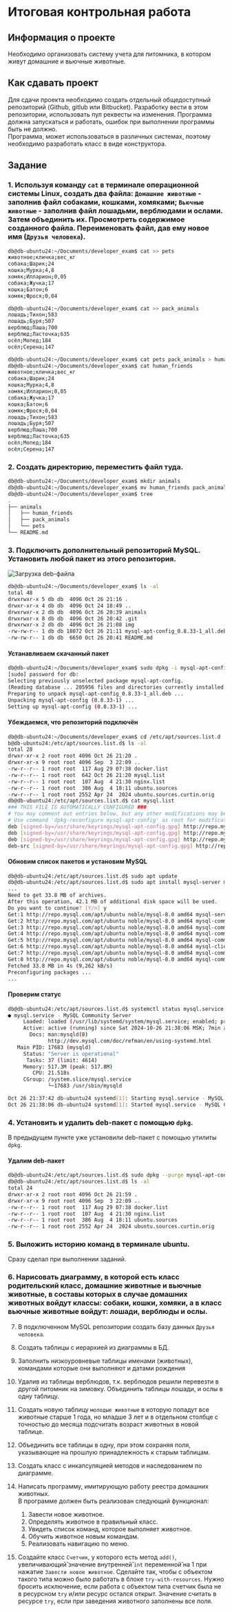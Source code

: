 # Итоговая контрольная работа

## Информация о проекте

Необходимо организовать систему учета для питомника, в котором живут домашние и 
вьючные животные.

## Как сдавать проект

Для сдачи проекта необходимо создать отдельный общедоступный репозиторий (Github, 
gitlub или Bitbucket). Разработку вести в этом репозитории, использовать пул 
реквесты на изменения. Программа должна запускаться и работать, ошибок при 
выполнении программы быть не должно.\
Программа, может использоваться в различных системах, поэтому необходимо 
разработать класс в виде конструктора.

## Задание

### 1. Используя команду `cat` в терминале операционной системы Linux, создать два файла: `Домашние животные` - заполнив файл собаками, кошками, хомяками; `Вьючные животные` - заполнив файл лошадьми, верблюдами и ослами. Затем объединить их. Просмотреть содержимое созданного файла. Переименовать файл, дав ему новое имя (`Друзья человека`).

```sh
db@db-ubuntu24:~/Documents/developer_exam$ cat >> pets
животное;кличка;вес_кг           
собака;Шарик;24
кошка;Мурка;4,8    
хомяк;Илларион;0,05
собака;Жучка;17
кошка;Батон;6
хомяк;Фрося;0,04
```

```sh
db@db-ubuntu24:~/Documents/developer_exam$ cat >> pack_animals
лошадь;Тихон;583
лошадь;Буря;507
верблюд;Паша;700
верблюд;Ласточка;635
осёл;Мопед;184
осёл;Серена;147
```

```sh
db@db-ubuntu24:~/Documents/developer_exam$ cat pets pack_animals > human_friends
db@db-ubuntu24:~/Documents/developer_exam$ cat human_friends 
животное;кличка;вес_кг
собака;Шарик;24
кошка;Мурка;4,8
хомяк;Илларион;0,05
собака;Жучка;17
кошка;Батон;6
хомяк;Фрося;0,04
лошадь;Тихон;583
лошадь;Буря;507
верблюд;Паша;700
верблюд;Ласточка;635
осёл;Мопед;184
осёл;Серена;147
```

### 2. Создать директорию, переместить файл туда.

```sh
db@db-ubuntu24:~/Documents/developer_exam$ mkdir animals
db@db-ubuntu24:~/Documents/developer_exam$ mv human_friends pack_animals pets animals/
db@db-ubuntu24:~/Documents/developer_exam$ tree
.
├── animals
│   ├── human_friends
│   ├── pack_animals
│   └── pets
└── README.md
```

### 3. Подключить дополнительный репозиторий MySQL. Установить любой пакет из этого репозитория.

![Загрузка deb-файла](img/mysql_1.png)

```sh
db@db-ubuntu24:~/Documents/developer_exam$ ls -al
total 48
drwxrwxr-x 5 db db  4096 Oct 26 21:16 .
drwxr-xr-x 4 db db  4096 Oct 24 18:49 ..
drwxrwxr-x 2 db db  4096 Oct 26 20:39 animals
drwxrwxr-x 8 db db  4096 Oct 26 20:42 .git
drwxrwxr-x 2 db db  4096 Oct 26 21:08 img
-rw-rw-r-- 1 db db 18072 Oct 26 21:11 mysql-apt-config_0.8.33-1_all.deb
-rw-rw-r-- 1 db db  6650 Oct 26 20:41 README.md
```

#### Устанавливаем скачанный пакет
```sh
db@db-ubuntu24:~/Documents/developer_exam$ sudo dpkg -i mysql-apt-config_0.8.33-1_all.deb
[sudo] password for db: 
Selecting previously unselected package mysql-apt-config.
(Reading database ... 205956 files and directories currently installed.)
Preparing to unpack mysql-apt-config_0.8.33-1_all.deb ...
Unpacking mysql-apt-config (0.8.33-1) ...
Setting up mysql-apt-config (0.8.33-1) ...
```

#### Убеждаемся, что репозиторий подключён
```sh
db@db-ubuntu24:~/Documents/developer_exam$ cd /etc/apt/sources.list.d
b@db-ubuntu24:/etc/apt/sources.list.d$ ls -al
total 28
drwxr-xr-x 2 root root 4096 Oct 26 21:20 .
drwxr-xr-x 9 root root 4096 Sep  3 22:09 ..
-rw-r--r-- 1 root root  117 Aug 29 07:38 docker.list
-rw-r--r-- 1 root root  642 Oct 26 21:20 mysql.list
-rw-r--r-- 1 root root  107 Aug  4 21:30 nginx.list
-rw-r--r-- 1 root root  386 Aug  4 18:11 ubuntu.sources
-rw-r--r-- 1 root root 2552 Apr 24  2024 ubuntu.sources.curtin.orig
db@db-ubuntu24:/etc/apt/sources.list.d$ cat mysql.list
### THIS FILE IS AUTOMATICALLY CONFIGURED ###
# You may comment out entries below, but any other modifications may be lost.
# Use command 'dpkg-reconfigure mysql-apt-config' as root for modifications.
deb [signed-by=/usr/share/keyrings/mysql-apt-config.gpg] http://repo.mysql.com/apt/ubuntu/ noble mysql-apt-config
deb [signed-by=/usr/share/keyrings/mysql-apt-config.gpg] http://repo.mysql.com/apt/ubuntu/ noble mysql-8.0
deb [signed-by=/usr/share/keyrings/mysql-apt-config.gpg] http://repo.mysql.com/apt/ubuntu/ noble mysql-tools
deb-src [signed-by=/usr/share/keyrings/mysql-apt-config.gpg] http://repo.mysql.com/apt/ubuntu/ noble mysql-8.0
```

#### Обновим список пакетов и установим MySQL
```sh
db@db-ubuntu24:/etc/apt/sources.list.d$ sudo apt update
db@db-ubuntu24:/etc/apt/sources.list.d$ sudo apt install mysql-server mysql-client
...
Need to get 33.8 MB of archives.
After this operation, 42.1 MB of additional disk space will be used.
Do you want to continue? [Y/n] y
Get:1 http://repo.mysql.com/apt/ubuntu noble/mysql-8.0 amd64 mysql-server amd64 8.0.40-1ubuntu24.04 [57.8 kB]
Get:2 http://repo.mysql.com/apt/ubuntu noble/mysql-8.0 amd64 mysql-common amd64 8.0.40-1ubuntu24.04 [59.1 kB]
Get:3 http://repo.mysql.com/apt/ubuntu noble/mysql-8.0 amd64 mysql-community-client amd64 8.0.40-1ubuntu24.04 [2,073 kB]
Get:4 http://repo.mysql.com/apt/ubuntu noble/mysql-8.0 amd64 mysql-community-client-plugins amd64 8.0.40-1ubuntu24.04 [1,377 kB]
Get:5 http://repo.mysql.com/apt/ubuntu noble/mysql-8.0 amd64 mysql-community-client-core amd64 8.0.40-1ubuntu24.04 [2,132 kB]
Get:6 http://repo.mysql.com/apt/ubuntu noble/mysql-8.0 amd64 mysql-client amd64 8.0.40-1ubuntu24.04 [57.8 kB]
Get:7 http://repo.mysql.com/apt/ubuntu noble/mysql-8.0 amd64 mysql-community-server-core amd64 8.0.40-1ubuntu24.04 [28.0 MB]
Get:8 http://repo.mysql.com/apt/ubuntu noble/mysql-8.0 amd64 mysql-community-server amd64 8.0.40-1ubuntu24.04 [69.4 kB]
Fetched 33.8 MB in 4s (9,262 kB/s)                     
Preconfiguring packages ...
...
```

#### Проверим статус
```sh
db@db-ubuntu24:/etc/apt/sources.list.d$ systemctl status mysql.service
● mysql.service - MySQL Community Server
     Loaded: loaded (/usr/lib/systemd/system/mysql.service; enabled; preset: enabled)
     Active: active (running) since Sat 2024-10-26 21:38:06 MSK; 7min ago
       Docs: man:mysqld(8)
             http://dev.mysql.com/doc/refman/en/using-systemd.html
   Main PID: 17683 (mysqld)
     Status: "Server is operational"
      Tasks: 37 (limit: 4614)
     Memory: 517.3M (peak: 517.8M)
        CPU: 21.518s
     CGroup: /system.slice/mysql.service
             └─17683 /usr/sbin/mysqld

Oct 26 21:37:42 db-ubuntu24 systemd[1]: Starting mysql.service - MySQL Community Server...
Oct 26 21:38:06 db-ubuntu24 systemd[1]: Started mysql.service - MySQL Community Server.
```

### 4. Установить и удалить deb-пакет с помощью `dpkg`.

В предыдущем пункте уже установили deb-пакет с помощью утилиты `dpkg`.

#### Удалим deb-пакет
```sh
db@db-ubuntu24:/etc/apt/sources.list.d$ sudo dpkg --purge mysql-apt-config
db@db-ubuntu24:/etc/apt/sources.list.d$ ls -al
total 24
drwxr-xr-x 2 root root 4096 Oct 26 21:59 .
drwxr-xr-x 9 root root 4096 Sep  3 22:09 ..
-rw-r--r-- 1 root root  117 Aug 29 07:38 docker.list
-rw-r--r-- 1 root root  107 Aug  4 21:30 nginx.list
-rw-r--r-- 1 root root  386 Aug  4 18:11 ubuntu.sources
-rw-r--r-- 1 root root 2552 Apr 24  2024 ubuntu.sources.curtin.orig
```
### 5. Выложить историю команд в терминале ubuntu.

Сразу сделал при выполнении заданий.

### 6. Нарисовать диаграмму, в которой есть класс родительский класс, домашние животные и вьючные животные, в составы которых в случае домашних животных войдут классы: собаки, кошки, хомяки, а в класс вьючные животные войдут: лошади, верблюды и ослы.


7. В подключенном MySQL репозитории создать базу данных `Друзья человека`.
8. Создать таблицы с иерархией из диаграммы в БД.
9. Заполнить низкоуровневые таблицы именами (животных), командами которые они 
выполняют и датами рождения
10. Удалив из таблицы верблюдов, т.к. верблюдов решили перевезти в другой 
питомник на зимовку. Объединить таблицы лошади, и ослы в одну таблицу.
11. Создать новую таблицу `молодые животные` в которую попадут все животные 
старше 1 года, но младше 3 лет и в отдельном столбце с точностью до месяца 
подсчитать возраст животных в новой таблице.
12. Объединить все таблицы в одну, при этом сохраняя поля, указывающие на
прошлую принадлежность к старым таблицам.
13. Создать класс с инкапсуляцией методов и наследованием по диаграмме.
14. Написать программу, имитирующую работу реестра домашних животных.\
В программе должен быть реализован следующий функционал:
    1. Завести новое животное.
    2. Определять животное в правильный класс.
    3. Увидеть список команд, которое выполняет животное.
    4. Обучить животное новым командам.
    5. Реализовать навигацию по меню.

15. Создайте класс `Счетчик`, у которого есть метод `add()`, увеличивающий̆ 
значение внутренней̆ `int` переменной̆ на 1 при нажатие `Завести новое животное`. 
Сделайте так, чтобы с объектом такого типа можно было работать в блоке 
`try-with-resources`. Нужно бросить исключение, если работа с объектом типа 
счетчик была не в ресурсном `try` и/или ресурс остался открыт. Значение считать 
в ресурсе `try`, если при заведения животного заполнены все поля.

